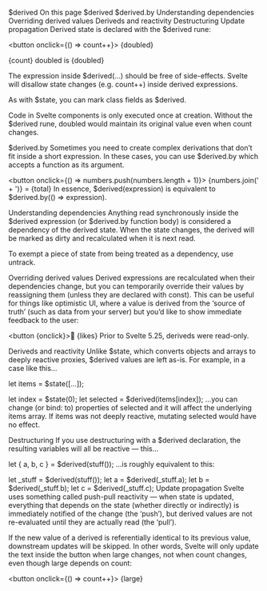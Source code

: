 $derived
On this page
$derived
$derived.by
Understanding dependencies
Overriding derived values
Deriveds and reactivity
Destructuring
Update propagation
Derived state is declared with the $derived rune:


<script>
	let count = $state(0);
	let doubled = $derived(count * 2);
</script>

<button onclick={() => count++}>
	{doubled}
</button>

<p>{count} doubled is {doubled}</p>
The expression inside $derived(...) should be free of side-effects. Svelte will disallow state changes (e.g. count++) inside derived expressions.

As with $state, you can mark class fields as $derived.

Code in Svelte components is only executed once at creation. Without the $derived rune, doubled would maintain its original value even when count changes.

$derived.by
Sometimes you need to create complex derivations that don’t fit inside a short expression. In these cases, you can use $derived.by which accepts a function as its argument.


<script>
	let numbers = $state([1, 2, 3]);
	let total = $derived.by(() => {
		let total = 0;
		for (const n of numbers) {
			total += n;
		}
		return total;
	});
</script>

<button onclick={() => numbers.push(numbers.length + 1)}>
	{numbers.join(' + ')} = {total}
</button>
In essence, $derived(expression) is equivalent to $derived.by(() => expression).

Understanding dependencies
Anything read synchronously inside the $derived expression (or $derived.by function body) is considered a dependency of the derived state. When the state changes, the derived will be marked as dirty and recalculated when it is next read.

To exempt a piece of state from being treated as a dependency, use untrack.

Overriding derived values
Derived expressions are recalculated when their dependencies change, but you can temporarily override their values by reassigning them (unless they are declared with const). This can be useful for things like optimistic UI, where a value is derived from the ‘source of truth’ (such as data from your server) but you’d like to show immediate feedback to the user:


<script>
	let { post, like } = $props();

	let likes = $derived(post.likes);

	async function onclick() {
		// increment the `likes` count immediately...
		likes += 1;

		// and tell the server, which will eventually update `post`
		try {
			await like();
		} catch {
			// failed! roll back the change
			likes -= 1;
		}
	}
</script>

<button {onclick}>🧡 {likes}</button>
Prior to Svelte 5.25, deriveds were read-only.

Deriveds and reactivity
Unlike $state, which converts objects and arrays to deeply reactive proxies, $derived values are left as-is. For example, in a case like this...


let items = $state([...]);

let index = $state(0);
let selected = $derived(items[index]);
...you can change (or bind: to) properties of selected and it will affect the underlying items array. If items was not deeply reactive, mutating selected would have no effect.

Destructuring
If you use destructuring with a $derived declaration, the resulting variables will all be reactive — this...


let { a, b, c } = $derived(stuff());
...is roughly equivalent to this:


let _stuff = $derived(stuff());
let a = $derived(_stuff.a);
let b = $derived(_stuff.b);
let c = $derived(_stuff.c);
Update propagation
Svelte uses something called push-pull reactivity — when state is updated, everything that depends on the state (whether directly or indirectly) is immediately notified of the change (the ‘push’), but derived values are not re-evaluated until they are actually read (the ‘pull’).

If the new value of a derived is referentially identical to its previous value, downstream updates will be skipped. In other words, Svelte will only update the text inside the button when large changes, not when count changes, even though large depends on count:


<script>
	let count = $state(0);
	let large = $derived(count > 10);
</script>

<button onclick={() => count++}>
	{large}
</button>